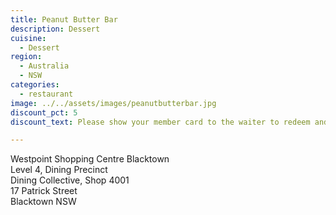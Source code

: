 ```yaml
---
title: Peanut Butter Bar 
description: Dessert
cuisine:
  - Dessert
region:
  - Australia
  - NSW
categories:
  - restaurant
image: ../../assets/images/peanutbutterbar.jpg
discount_pct: 5
discount_text: Please show your member card to the waiter to redeem and must order with waiter only when placing your order. Available for dine-in service only and not in conjunction with any other offer.

---
```


Westpoint Shopping Centre Blacktown  
Level 4, Dining Precinct  
Dining Collective, Shop 4001  
17 Patrick Street  
Blacktown NSW
